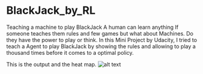 # BlackJack_by_RL
Teaching a machine to play BlackJack
A human can learn anything If someone teaches them rules and few games but what about Machines. Do they have the power to play or think. In this Mini Project by Udacity, I tried
to teach a Agent to play BlackJack by showing the rules and allowing to play a thousand times before it comes to a optimal policy.

This is the output and the heat map.
![alt text](C:\Users\Stark_3000\Documents\Blackjack_ans.png)
